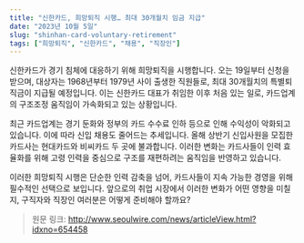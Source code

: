 ```yaml
---
title: "신한카드, 희망퇴직 시행… 최대 30개월치 임금 지급"
date: "2023년 10월 5일"
slug: "shinhan-card-voluntary-retirement"
tags: ["희망퇴직", "신한카드", "채용", "직장인"]
---
```


신한카드가 경기 침체에 대응하기 위해 희망퇴직을 시행합니다. 오는 19일부터 신청을 받으며, 대상자는 1968년부터 1979년 사이 출생한 직원들로, 최대 30개월치의 특별퇴직금이 지급될 예정입니다. 이는 신한카드 대표가 취임한 이후 처음 있는 일로, 카드업계의 구조조정 움직임이 가속화되고 있는 상황입니다.

최근 카드업계는 경기 둔화와 정부의 카드 수수료 인하 등으로 인해 수익성이 악화되고 있습니다. 이에 따라 신입 채용도 줄어드는 추세입니다. 올해 상반기 신입사원을 모집한 카드사는 현대카드와 비씨카드 두 곳에 불과합니다. 이러한 변화는 카드사들이 인력 효율화를 위해 고령 인력을 중심으로 구조를 재편하려는 움직임을 반영하고 있습니다.

이러한 희망퇴직 시행은 단순한 인력 감축을 넘어, 카드사들이 지속 가능한 경영을 위해 필수적인 선택으로 보입니다. 앞으로의 취업 시장에서 이러한 변화가 어떤 영향을 미칠지, 구직자와 직장인 여러분은 어떻게 준비해야 할까요? 

> 원문 링크: http://www.seoulwire.com/news/articleView.html?idxno=654458